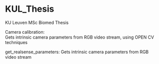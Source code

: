 # KUL_Thesis
KU Leuven MSc Biomed Thesis


Camera calibration:  
      Gets intrinsic camera parameters from RGB video stream, using OPEN CV techniques
      
      
get_realsense_parameters:
    Gets intrinsic camera parameters from RGB video stream
